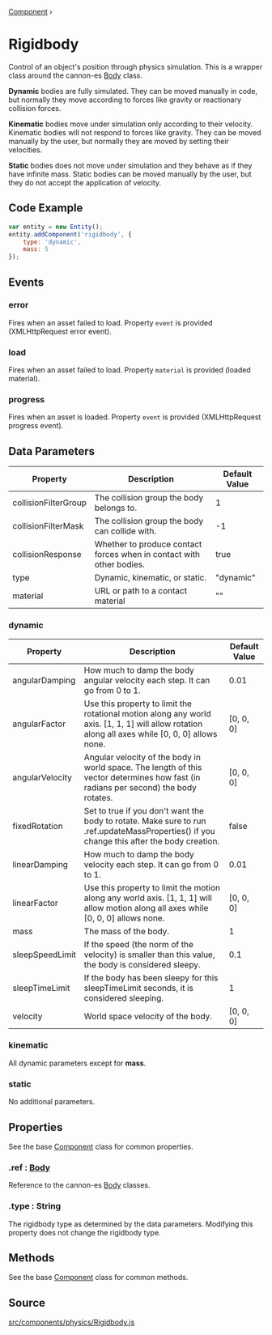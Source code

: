 [Component](api/core/Component) ›

# Rigidbody
Control of an object's position through physics simulation. This is a wrapper class around the cannon-es [Body](https://raw.githack.com/pmndrs/cannon-es/typedoc2/docs/classes/constraint.html) class.

**Dynamic** bodies are fully simulated. They can be moved manually in code, but normally they move according to forces like gravity or reactionary collision forces.

**Kinematic** bodies move under simulation only according to their velocity. Kinematic bodies will not respond to forces like gravity. They can be moved manually by the user, but normally they are moved by setting their velocities.

**Static** bodies does not move under simulation and they behave as if they have infinite mass. Static bodies can be moved manually by the user, but they do not accept the application of velocity.

## Code Example

```javascript
var entity = new Entity();
entity.addComponent('rigidbody', {
	type: 'dynamic',
	mass: 5
});
```

## Events

### error
Fires when an asset failed to load. Property `event` is provided (XMLHttpRequest error event).

### load
Fires when an asset failed to load. Property `material` is provided (loaded material).

### progress
Fires when an asset is loaded. Property `event` is provided (XMLHttpRequest progress event).

## Data Parameters

| Property             | Description                                                          | Default Value |
|----------------------|----------------------------------------------------------------------|---------------|
| collisionFilterGroup | The collision group the body belongs to.                             | 1             |
| collisionFilterMask  | The collision group the body can collide with.                       | -1            |
| collisionResponse    | Whether to produce contact forces when in contact with other bodies. | true          |
| type                 | Dynamic, kinematic, or static.                                       | "dynamic"     |
| material             | URL or path to a contact material                                    | ""            |

### dynamic

| Property        | Description                                                                                                                                      | Default Value |
|-----------------|--------------------------------------------------------------------------------------------------------------------------------------------------|---------------|
| angularDamping  | How much to damp the body angular velocity each step. It can go from 0 to 1.                                                                     | 0.01          |
| angularFactor   | Use this property to limit the rotational motion along any world axis. [1, 1, 1] will allow rotation along all axes while [0, 0, 0] allows none. | [0, 0, 0]     |
| angularVelocity | Angular velocity of the body in world space. The length of this vector determines how fast (in radians per second) the body rotates.             | [0, 0, 0]     |
| fixedRotation   | Set to true if you don't want the body to rotate. Make sure to run .ref.updateMassProperties() if you change this after the body creation.       | false         |
| linearDamping   | How much to damp the body velocity each step. It can go from 0 to 1.                                                                             | 0.01          |
| linearFactor    | Use this property to limit the motion along any world axis. [1, 1, 1] will allow motion along all axes while [0, 0, 0] allows none.              | [0, 0, 0]     |
| mass            | The mass of the body.                                                                                                                            | 1             |
| sleepSpeedLimit | If the speed (the norm of the velocity) is smaller than this value, the body is considered sleepy.                                               | 0.1           |
| sleepTimeLimit  | If the body has been sleepy for this sleepTimeLimit seconds, it is considered sleeping.                                                          | 1             |
| velocity        | World space velocity of the body.                                                                                                                | [0, 0, 0]     |

### kinematic

All dynamic parameters except for **mass**.

### static
No additional parameters.

## Properties

See the base [Component](api/core/Component) class for common properties.

### .<a>ref</a> : <span class="param">[Body](https://raw.githack.com/pmndrs/cannon-es/typedoc2/docs/classes/body.html)</span>
Reference to the cannon-es [Body](https://raw.githack.com/pmndrs/cannon-es/typedoc2/docs/classes/body.html) classes.

### .<a>type</a> : <span class="param">String</span>
The rigidbody type as determined by the data parameters. Modifying this property does not change the rigidbody type.

## Methods

See the base [Component](api/core/Component) class for common methods.

## Source
[src/components/physics/Rigidbody.js](https://github.com/Cloud9c/taro/blob/master/src/components/physics/Rigidbody.js)